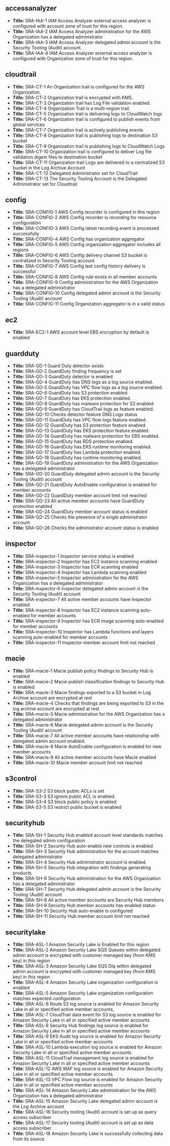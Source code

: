 
## accessanalyzer
* **Title:** SRA-IAA-1 IAM Access Analyzer external access analyzer is configured with account zone of trust for this region.
* **Title:** SRA-IAA-2 IAM Access Analyzer administration for the AWS Organization has a delegated administrator
* **Title:** SRA-IAA-3 IAM Access Analyzer delegated admin account is the Security Tooling (Audit) account.
* **Title:** SRA-IAA-4 IAM Access Analyzer external access analyzer is configured with Organization zone of trust for this region.
## cloudtrail
* **Title:** SRA-CT-1 An Organization trail is configured for the AWS Organization.
* **Title:** SRA-CT-2 Organization trail is encrypted with KMS.
* **Title:** SRA-CT-3 Organization trail has Log File validation enabled.
* **Title:** SRA-CT-4 Organization Trail is a multi-region trail.
* **Title:** SRA-CT-5 Organization trail is delivering logs to CloudWatch logs
* **Title:** SRA-CT-6 Organization trail is configured to publish events from global services
* **Title:** SRA-CT-7 Organization trail is actively publishing events
* **Title:** SRA-CT-8 Organization trail is publishing logs to destination S3 bucket
* **Title:** SRA-CT-9 Organization trail is publishing logs to CloudWatch Logs
* **Title:** SRA-CT-10 Organization trail is configured to deliver Log file validation digest files to destination bucket
* **Title:** SRA-CT-11 Organization trail Logs are delivered to a centralized S3 bucket in the Log Archive Account
* **Title:** SRA-CT-12 Delegated Administrator set for CloudTrail
* **Title:** SRA-CT-13 The Security Tooling Account is the Delegated Administrator set for Cloudtrail
## config
* **Title:** SRA-CONFIG-1 AWS Config recorder is configured in this region
* **Title:** SRA-CONFIG-2 AWS Config recorder is recording for resource configuration
* **Title:** SRA-CONFIG-3 AWS Config latest recording event is processed successfully
* **Title:** SRA-CONFIG-4 AWS Config has organization aggregator
* **Title:** SRA-CONFIG-5 AWS Config organization aggregator includes all regions
* **Title:** SRA-CONFIG-6 AWS Config delivery channel S3 bucket is centralized in Security Tooling account
* **Title:** SRA-CONFIG-7 AWS Config last config history delivery is successful 
* **Title:** SRA-CONFIG-8 AWS Config rule exists in all member accounts
* **Title:** SRA-CONFIG-9 Config administration for the AWS Organization has a delegated administrator
* **Title:** SRA-CONFIG-10 Config delegated admin account is the Security Tooling (Audit) account
* **Title:** SRA-CONFIG-11 Config Organization aggregator is in a valid status
## ec2
* **Title:** SRA-EC2-1 AWS account level EBS encryption by default is enabled
## guardduty
* **Title:** SRA-GD-1 Guard Duty detector exists
* **Title:** SRA-GD-2 GuardDuty finding frequency is set
* **Title:** SRA-GD-3 GuardDuty detector is enabled
* **Title:** SRA-GD-4 GuardDuty has DNS logs as a log source enabled.
* **Title:** SRA-GD-5 GuardDuty has VPC flow logs as a log source enabled.
* **Title:** SRA-GD-6 GuardDuty has S3 protection enabled.
* **Title:** SRA-GD-7 GuardDuty has EKS protection enabled.
* **Title:** SRA-GD-8 GuardDuty has malware protection for S3 enabled.
* **Title:** SRA-GD-9 GuardDuty has CloudTrail logs as feature enabled.
* **Title:** SRA-GD-10 Checks detector feature DNS Logs status
* **Title:** SRA-GD-11 GuardDuty has VPC flow logs feature enabled.
* **Title:** SRA-GD-12 GuardDuty has S3 protection feature enabled.
* **Title:** SRA-GD-13 GuardDuty has EKS protection feature enabled.
* **Title:** SRA-GD-14 GuardDuty has malware protection for EBS enabled.
* **Title:** SRA-GD-15 GuardDuty has RDS protection enabled.
* **Title:** SRA-GD-16 GuardDuty has EKS runtime monitoring enabled.
* **Title:** SRA-GD-17 GuardDuty has Lambda protection enabled.
* **Title:** SRA-GD-18 GuardDuty has runtime monitoring enabled.
* **Title:** SRA-GD-19 GuardDuty administration for the AWS Organization has a delegated administrator
* **Title:** SRA-GD-20 GuardDuty delegated admin account is the Security Tooling (Audit) account
* **Title:** SRA-GD-21 GuardDuty AutoEnable configuration is enabled for member accounts
* **Title:** SRA-GD-22 GuardDuty member account limit not reached
* **Title:** SRA-GD-23 All active member accounts have GuardDuty protection enabled
* **Title:** SRA-GD-24 GuardDuty member account status is enabled
* **Title:** SRA-GD-25 Checks the presence of a single administrator account
* **Title:** SRA-GD-26 Checks the administrator account status is enabled
## inspector
* **Title:** SRA-inspector-1 Inspector service status is enabled
* **Title:** SRA-inspector-2 Inspector has EC2 instance scanning enabled
* **Title:** SRA-inspector-3 Inspector has ECR scanning enabled
* **Title:** SRA-inspector-4 Inspector has Lambda scanning enabled
* **Title:** SRA-inspector-5 Inspector administration for the AWS Organization has a delegated administrator
* **Title:** SRA-inspector-6 Inspector delegated admin account is the Security Tooling (Audit) account
* **Title:** SRA-inspector-7 All active member accounts have Inspector enabled
* **Title:** SRA-inspector-8 Inspector has EC2 instance scanning auto-enabled for member accounts
* **Title:** SRA-inspector-9 Inspector has ECR image scanning auto-enabled for member accounts
* **Title:** SRA-inspector-10 Inspector has Lambda functions and layers scanning auto-enabled for member accounts
* **Title:** SRA-inspector-11 Inspector member account limit not reached
## macie
* **Title:** SRA-macie-1 Macie publish policy findings to Security Hub is enabled
* **Title:** SRA-macie-2 Macie publish classification findings to Security Hub is enabled
* **Title:** SRA-macie-3 Macie findings exported to a S3 bucket in Log Archive account are encrypted at rest
* **Title:** SRA-macie-4 Checks that findings are being exported to S3 in the log archive account are encrypted at rest
* **Title:** SRA-macie-5 Macie administration for the AWS Organization has a delegated administrator
* **Title:** SRA-macie-6 Macie delegated admin account is the Security Tooling (Audit) account
* **Title:** SRA-macie-7 All active member accounts have relationship with delegated admin account enabled.
* **Title:** SRA-macie-8 Macie AutoEnable configuration is enabled for new member accounts
* **Title:** SRA-macie-9 All active member accounts have Macie enabled
* **Title:** SRA-macie-10 Macie member account limit not reached
## s3control
* **Title:** SRA-S3-2 S3 block public ACLs is set
* **Title:** SRA-S3-3 S3 ignore public ACL is enabled. 
* **Title:** SRA-S3-4 S3 block public policy is enabled
* **Title:** SRA-S3-5 S3 restrict public bucket is enabled
## securityhub
* **Title:** SRA-SH-1 Security Hub enabled account level standards  matches the delegated admin configuration
* **Title:** SRA-SH-2 Security Hub auto-enable new controls is enabled
* **Title:** SRA-SH-3 Security Hub administration for the account matches delegated administrator
* **Title:** SRA-SH-4 Security Hub administrator account is enabled.
* **Title:** SRA-SH-5 Security Hub integration with findings generating products
* **Title:** SRA-SH-6 Security Hub administration for the AWS Organization has a delegated administrator
* **Title:** SRA-SH-7 Security Hub delegated admin account is the Security Tooling (Audit) account
* **Title:** SRA-SH-8 All active member accounts are Security Hub members
* **Title:** SRA-SH-9 Security Hub member accounts has enabled status
* **Title:** SRA-SH-10 Security Hub auto-enable is configured
* **Title:** SRA-SH-11 Security Hub member account limit not reached
## securitylake
* **Title:** SRA-ASL-1 Amazon Security Lake is Enabled for this region
* **Title:** SRA-ASL-2 Amazon Security Lake SQS Queues within delegated admin account  is encrypted with customer managed key (from KMS key) in this region
* **Title:** SRA-ASL-3 Amazon Security Lake SQS Dlq within delegated admin account is encrypted with customer managed key (from KMS key) in this region
* **Title:** SRA-ASL-4 Amazon Security Lake organization configuration is enabled
* **Title:** SRA-ASL-5 Amazon Security Lake organization configuration matches expected configuration
* **Title:** SRA-ASL-6 Route 53 log source is enabled for Amazon Security Lake  in all or specified active member accounts,
* **Title:** SRA-ASL-7 CloudTrail data event for S3 log source is enabled for Amazon Security Lake in all or specified active member accounts
* **Title:** SRA-ASL-8 Security Hub findings log source is enabled for Amazon Security Lake in all or specified active member accounts
* **Title:** SRA-ASL-9 EKS Audit log source is enabled for Amazon Security Lake in all or specified active member accounts
* **Title:** SRA-ASL-10 Lambda execution log source is enabled for Amazon Security Lake in all or specified active member accounts
* **Title:**  SRA-ASL-11 CloudTrail management log source is enabled for Amazon Security Lake in all or specified active member accounts
* **Title:** SRA-ASL-12 AWS WAF log source is enabled for Amazon Security Lake in all or specified active member accounts
* **Title:** SRA-ASL-13 VPC Flow log source is enabled for Amazon Security Lake in all or specified active member accounts
* **Title:** SRA-ASL-14 Amazon Security Lake administration for the AWS Organization has a delegated administrator
* **Title:** SRA-ASL-15 Amazon Security Lake delegated admin account is the Log Archive account
* **Title:** SRA-ASL-16 Security tooling (Audit) account is set up as query access subscriber
* **Title:** SRA-ASL-17 Security tooling (Audit) account is set up as data access subscriber
* **Title:** SRA-ASL-18 Amazon Security Lake is successfully collecting data from its source